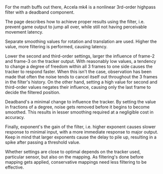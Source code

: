 For the math buffs out there, Accela mk4 is a nonlinear 3rd-order highpass filter with a deadband component.

The page describes how to achieve proper results using the filter, i.e. prevent game output to jump all over, while still not having perceivable movement latency.

Separate smoothing values for rotation and translation are used. Higher the value, more filtering is performed, causing latency.

Lower the second and third-order settings, larger the influence of frame-2 and frame-3 on the tracker output. With reasonably low values, a tendency to change a degree of freedom within all 3 frames to one side causes the tracker to respond faster. When this isn't the case, observation has been made that often the noise tends to cancel itself out throughout the 3 frames in the filter's history. On the other hand, setting a high value for second and third-order values negates their influence, causing only the last frame to decide the filtered position.

Deadband's a minimal change to influence the tracker. By setting the value in fractions of a degree, noise gets removed before it begins to become smoothed. This results in lesser smoothing required at a negligible cost in accuracy.

Finally, exponent's the gain of the filter, i.e. higher exponent causes slower response to minimal input, with a more immediate response to major output. Keep in mind that larger exponents cause the delay to pile up, resulting in a spike after passing a threshold value.

Whether settings are close to optimal depends on the tracker used, particular sensor, but also on the mapping. As filtering's done before mapping gets applied, conservative mappings need less filtering to be effective.